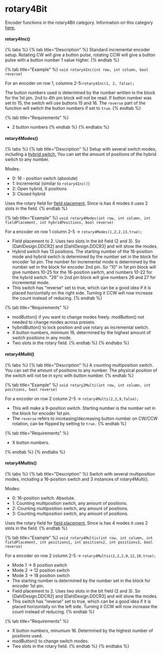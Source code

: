 # rotary4Bit

Encoder functions in the rotary4Bit category. Information on this category [here.](./#rotary4bit)

#### rotary4Inc()

{% tabs %}
{% tab title="Description" %}
Standard incremental encoder setup. Rotating CW will give a button pulse, rotating CCW will give a button pulse with a button number 1 value higher.
{% endtab %}

{% tab title="Example" %}
`void rotary4Inc(int row, int column, bool reverse)`

For an encoder on row 1, columns 2-5:`rotary4Inc(1, 2, false);`

The button numbers used is determined by the number written in the block for the 1st pin. 2nd to 4th pin block will not be read. If button number was set to 15, the switch will use buttons 15 and 16. The `reverse` part of the function will switch the button numbers if set to `true`.
{% endtab %}

{% tab title="Requirements" %}
* 2 button numbers
{% endtab %}
{% endtabs %}

#### rotary4Modes()

{% tabs %}
{% tab title="Description" %}
Setup with several switch modes, including a [hybrid switch.](../multiswitch-complexes.md#hybrid) You can set the amount of positions of the hybrid switch to any number.&#x20;

Modes:

* 0: 16 - position switch (absolute)
* 1: Incremental (similar to `rotary4Inc()`)
* 2: Open hybrid, X positions
* 3: Closed hybrid

Uses the rotary field for [field placement.](../../4.-advanced-features/field-placement.md) Since is has 4 modes it uses 2 slots in the field.
{% endtab %}

{% tab title="Example" %}
`void rotary4Modes(int row, int column, int fieldPlacement, int hybridPositions, bool reverse)`

For a encoder on row 1 column 2-5 -> `rotary4Modes(1,2,2,13,true);`

* Field placement to 2. Uses two slots in the bit field (2 and 3). So \[DahlDesign.DDCR2] and \[DahlDesign.DDCR3] and will show the modes.
* Hybrid switch has 13 positions. The starting number of the 16-position mode and hybrid switch is determined by the number set in the block for encoder 1st pin. The number for incremental mode is determined by the number set in the block for encoder 2nd pin. So "10" in 1st pin block will give numbers 10-25 for the 16-position switch, and numbers 10-22 for the hybrid switch. "26" in 2nd pin block will give numbers 26 and 27 for incremental mode.&#x20;
* This switch has "reverse" set to true, which can be a good idea if it is placed horizontally on the right side. Turning it CCW will now increase the count instead of reducing.&#x20;
{% endtab %}

{% tab title="Requirements" %}
* modButton() if you want to change modes freely. modButton() not needed to change modes across presets.&#x20;
* hybridButton() to lock position and use rotary as incremental switch.
* X button numbers, minimum 16, determined by the highest amount of switch positions in any mode.
* Two slots in the rotary field.&#x20;
{% endtab %}
{% endtabs %}

#### rotary4Multi()

{% tabs %}
{% tab title="Description" %}
A counting multiposition switch. You can set the amount of positions to any number. The physical position of the switch will not be in sync with button number.
{% endtab %}

{% tab title="Example" %}
`void rotary2Multi(int row, int column, int positions, bool reverse)`

For a encoder on row 2 column 2-5 -> `rotary4Multi(2,2,9,false);`

* This will make a 9-position switch. Starting number is the number set in the block for encoder 1st pin.
* &#x20;The `reverse` refers to increasing/decreasing button number on CW/CCW rotation, can be flipped by setting to `true.`&#x20;
{% endtab %}

{% tab title="Requirements" %}
* X button numbers.


{% endtab %}
{% endtabs %}

#### rotary4Multis()

{% tabs %}
{% tab title="Description" %}
Switch with several multiposition modes, including a 16-position switch and 3 instances of rotary4Multi().&#x20;

Modes:

* 0: 16-position switch. Absolute.
* 1: Counting multiposition switch, any amount of positions.
* 2: Counting multiposition switch, any amount of positions.
* 3: Counting multiposition switch, any amount of positions.

Uses the rotary field for [field placement.](../../4.-advanced-features/field-placement.md) Since is has 4 modes it uses 2 slots in the field.
{% endtab %}

{% tab title="Example" %}
`void rotary4Multis(int row, int column, int fieldPlacement, int positions1, int positions2, int positions3, bool reverse)`

For a encoder on row 2 column 2-5 -> `rotary4Multis(2,2,2,8,12,18,true);`&#x20;

* Mode 1 -> 8 position switch
* Mode 2 -> 12 position switch
* Mode 3 -> 18 position switch
* The starting number is determined by the number set in the block for encoder 1st pin.&#x20;
* Field placement to 2. Uses two slots in the bit field (2 and 3). So \[DahlDesign.DDCR2] and \[DahlDesign.DDCR3] and will show the modes.
* This switch has "reverse" set to true, which can be a good idea if it is placed horizontally on the left side. Turning it CCW will now increase the count instead of reducing.
{% endtab %}

{% tab title="Requirements" %}
* X button numbers, minumum 16. Determined by the highest number of positions used.
* modButton() to change switch modes.
* Two slots in the rotary field.
{% endtab %}
{% endtabs %}

